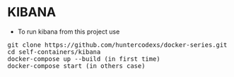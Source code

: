 # KIBANA

- To run kibana from this project use

<pre>
git clone https://github.com/huntercodexs/docker-series.git .
cd self-containers/kibana
docker-compose up --build (in first time)
docker-compose start (in others case)
</pre>
